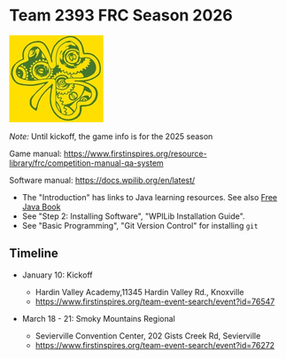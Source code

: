 Team 2393 FRC Season 2026
=========================

![logo](logo.jpg)

*Note:* Until kickoff, the game info is for the 2025 season

Game manual: https://www.firstinspires.org/resource-library/frc/competition-manual-qa-system

Software manual: https://docs.wpilib.org/en/latest/

 * The "Introduction" has links to Java learning resources.
   See also [Free Java Book](https://greenteapress.com/wp/think-java-2e/)
 * See "Step 2: Installing Software", "WPILib Installation Guide".
 * See "Basic Programming", "Git Version Control" for installing `git`



Timeline
--------

 * January 10: Kickoff
   - Hardin Valley Academy,11345 Hardin Valley Rd., Knoxville
   - https://www.firstinspires.org/team-event-search/event?id=76547

 * March 18 - 21: Smoky Mountains Regional
   - Sevierville Convention Center, 202 Gists Creek Rd, Sevierville
   - https://www.firstinspires.org/team-event-search/event?id=76272
